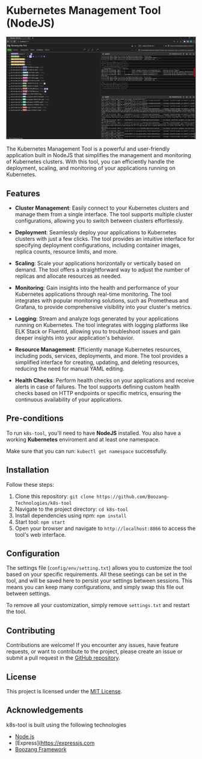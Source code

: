 # Kubernetes Management Tool (NodeJS)

![Logo](./docs/k8stools.png)

The Kubernetes Management Tool is a powerful and user-friendly application built in NodeJS that simplifies the management and monitoring of Kubernetes clusters. With this tool, you can efficiently handle the deployment, scaling, and monitoring of your applications running on Kubernetes.

## Features

- **Cluster Management**: Easily connect to your Kubernetes clusters and manage them from a single interface. The tool supports multiple cluster configurations, allowing you to switch between clusters effortlessly.
  
- **Deployment**: Seamlessly deploy your applications to Kubernetes clusters with just a few clicks. The tool provides an intuitive interface for specifying deployment configurations, including container images, replica counts, resource limits, and more.

- **Scaling**: Scale your applications horizontally or vertically based on demand. The tool offers a straightforward way to adjust the number of replicas and allocate resources as needed.

- **Monitoring**: Gain insights into the health and performance of your Kubernetes applications through real-time monitoring. The tool integrates with popular monitoring solutions, such as Prometheus and Grafana, to provide comprehensive visibility into your cluster's metrics.

- **Logging**: Stream and analyze logs generated by your applications running on Kubernetes. The tool integrates with logging platforms like ELK Stack or Fluentd, allowing you to troubleshoot issues and gain deeper insights into your application's behavior.

- **Resource Management**: Efficiently manage Kubernetes resources, including pods, services, deployments, and more. The tool provides a simplified interface for creating, updating, and deleting resources, reducing the need for manual YAML editing.

- **Health Checks**: Perform health checks on your applications and receive alerts in case of failures. The tool supports defining custom health checks based on HTTP endpoints or specific metrics, ensuring the continuous availability of your applications.

## Pre-conditions

To run `k8s-tool`, you'll need to have **NodeJS** installed. You also have a working **Kubernetes** enviroment and at least one namespace. 

Make sure that you can run: `kubectl get namespace` successfully. 

## Installation

Follow these steps:

1. Clone this repository: `git clone https://github.com/Boozang-Technologies/k8s-tool`
2. Navigate to the project directory: `cd k8s-tool`
3. Install dependencies using npm: `npm install`
4. Start tool: `npm start`
5. Open your browser and navigate to `http://localhost:8866` to access the tool's web interface.

## Configuration

The settings file (`config/env/setting.txt`) allows you to customize the tool based on your specific requirements. All these seetings can be set in the tool, and will be saved here to persist your settings between sessions. This means you can keep many configurations, and simply swap this file out between settings.

To remove all your customization, simply remove `settings.txt` and restart the tool.

## Contributing

Contributions are welcome! If you encounter any issues, have feature requests, or want to contribute to the project, please create an issue or submit a pull request in the [GitHub repository](https://github.com/your-username/kubernetes-management-tool).

## License

This project is licensed under the [MIT License](LICENSE).

## Acknowledgements

k8s-tool is built using the following technologies

- [Node.js](https://nodejs.org/)
- [Express](https://expressjs.com
- [Boozang Framework](https://github.com/Boozang-Technologies/boozang-fm)
